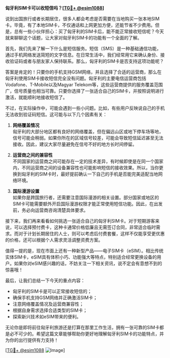 **匈牙利SIM卡可以收短信吗？[[TG💪+ @esim1088](https://t.me/s/esim1088)]**

说到出国旅行或者长期居住，很多人都会考虑是否需要在当地购买一张本地SIM卡。毕竟，有了本地SIM卡，不仅通话和上网更加方便，还能节省不少费用。但是，总有一些小伙伴担心：买了匈牙利的SIM卡后，能不能正常接收短信呢？今天就来聊聊这个话题，让大家对匈牙利SIM卡的功能有一个全面的了解。

首先，我们先来了解一下什么是短信服务。短信（SMS）是一种基础通信功能，通过手机网络发送简短的文字信息。在日常生活中，我们经常用它来确认身份、接收验证码或者与朋友家人保持联系。那么，匈牙利的SIM卡是否支持这项功能呢？

答案是肯定的！只要你的手机支持GSM网络，并且选择了合适的运营商，那么在匈牙利使用SIM卡接收短信完全没有问题。匈牙利的主要电信运营商包括Vodafone、T-Mobile以及Magyar Telekom等，这些运营商提供的服务覆盖范围广，信号质量也相当可靠。只要你选择了一张适合自己的SIM卡，并按照说明进行激活，就能顺利地接收短信了。

不过，在实际操作中，可能会遇到一些小问题。比如，有些用户反映说自己的手机无法收到验证码短信。这可能与以下几个因素有关：

1. **网络覆盖情况**  
   匈牙利的大部分地区都有良好的网络覆盖，但在偏远山区或地下停车场等地，信号可能会稍弱。如果你所在的区域信号较差，可能会导致短信延迟甚至无法接收。因此，建议大家尽量避免在信号不好的地方长时间停留。

2. **运营商之间的兼容性**  
   不同国家的运营商之间可能存在一定的技术差异，有时候即使是在同一个国家内，不同运营商之间的设备兼容性也可能影响短信的接收效果。所以，当你更换到匈牙利的SIM卡时，最好提前确认一下自己的手机是否能完美适配当地网络环境。

3. **国际漫游设置**  
   如果你是跨国旅行者，还需要注意国际漫游的相关设置。部分国家或地区的SIM卡可能需要额外开启国际漫游权限才能正常使用短信功能。因此，在出发前，务必向运营商咨询清楚具体要求。

接下来，我们再来看看如何挑选一张适合自己的匈牙利SIM卡。对于短期游客来说，可以选择预付费卡，这种卡通常价格低廉且无需签订合同，非常适合临时需求。而对于计划长期居住的人士，则可以考虑后付费套餐，这样不仅能享受更优惠的价格，还可以根据个人需求灵活调整资费方案。

值得一提的是，现在市面上还有一种新型产品——电子SIM卡（eSIM）。相比传统实体SIM卡，eSIM具有体积小巧、功能强大等特点，特别适合经常更换设备的用户。如果你对eSIM感兴趣的话，不妨关注一下相关资讯，说不定会有意想不到的惊喜哦！

最后，让我们总结一下今天的重点内容：
- 匈牙利的SIM卡是可以正常接收短信的；
- 确保手机支持GSM网络并正确激活SIM卡；
- 注意网络覆盖情况及运营商兼容性；
- 根据自身需求选择合适类型的SIM卡；
- 探索新兴技术如eSIM带来的便利。

无论你是即将前往匈牙利旅游还是打算在那里工作生活，拥有一张可靠的SIM卡都是必不可少的。希望这篇文章能够帮助你更好地理解匈牙利SIM卡的功能特点，并为你的出行提供有力支持！

[[TG💪+ @esim1088](https://t.me/s/esim1088) ![Image](https://i.postimg.cc/4NQfJmqS/Snipaste-2025-05-13-00-14-12.png)]